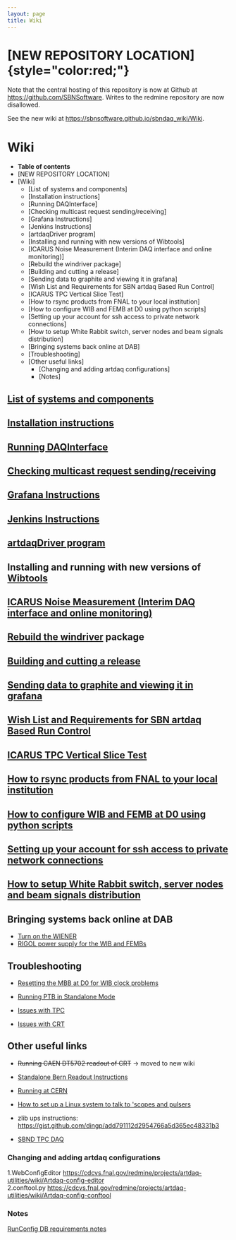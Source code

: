 ```yaml
---
layout: page
title: Wiki
---
```




[NEW REPOSITORY LOCATION]{style="color:red;"}
========================================================================================

Note that the central hosting of this repository is now at Github at
<https://github.com/SBNSoftware>. Writes to the redmine repository are
now disallowed.

See the new wiki at <https://sbnsoftware.github.io/sbndaq_wiki/Wiki>.



Wiki
============================

-   **Table of contents**
-   [NEW REPOSITORY LOCATION]
-   [Wiki]
    -   [List of systems and
        components]
    -   [Installation instructions]
    -   [Running DAQInterface]
    -   [Checking multicast request
        sending/receiving]
    -   [Grafana Instructions]
    -   [Jenkins Instructions]
    -   [artdaqDriver program]
    -   [Installing and running with new versions of
        Wibtools]
    -   [ICARUS Noise Measurement (Interim DAQ interface and online
        monitoring)]
    -   [Rebuild the windriver package]
    -   [Building and cutting a
        release]
    -   [Sending data to graphite and viewing it in
        grafana]
    -   [Wish List and Requirements for SBN artdaq Based Run
        Control]
    -   [ICARUS TPC Vertical Slice
        Test]
    -   [How to rsync products from FNAL to your local
        institution]
    -   [How to configure WIB and FEMB at D0 using python
        scripts]
    -   [Setting up your account for ssh access to private network
        connections]
    -   [How to setup White Rabbit switch, server nodes and beam signals
        distribution]
    -   [Bringing systems back online at
        DAB]
    -   [Troubleshooting]
    -   [Other useful links]
        -   [Changing and adding artdaq
            configurations]
        -   [Notes]



[List of systems and components](List_of_systems_and_components.html)
-----------------------------------------------------------------------------------------------------------------------------------



[Installation instructions](Installation_instructions.html)
--------------------------------------------------------------------------------------------------------------------



[Running DAQInterface](Running_DAQInterface.html)
-----------------------------------------------------------------------------------------------------



[Checking multicast request sending/receiving](Checking_multicast_request_sendingreceiving.html)
---------------------------------------------------------------------------------------------------------------------------------------------------------------------------



[Grafana Instructions](Grafana_Instructions.html)
-----------------------------------------------------------------------------------------------------



[Jenkins Instructions](Jenkins_Instructions.html)
-----------------------------------------------------------------------------------------------------



[artdaqDriver program](ArtdaqDriver_program.html)
-----------------------------------------------------------------------------------------------------



Installing and running with new versions of [Wibtools](Wibtools.html)
---------------------------------------------------------------------------------------------------------------------------------------------------------



[ICARUS Noise Measurement (Interim DAQ interface and online monitoring)](ICARUS_Noise_Measurement_(Interim_DAQ_interface_and_online_monitoring).html)
---------------------------------------------------------------------------------------------------------------------------------------------------------------------------------------------------------------------------------------------------------



[Rebuild the windriver](Rebuild_the_windriver.html) package
------------------------------------------------------------------------------------------------------------------------



[Building and cutting a release](Building_and_cutting_a_release.html)
-----------------------------------------------------------------------------------------------------------------------------------



[Sending data to graphite and viewing it in grafana](Sending_data_to_graphite_and_viewing_it_in_grafana.html)
-----------------------------------------------------------------------------------------------------------------------------------------------------------------------------------------------



[Wish List and Requirements for SBN artdaq Based Run Control](Wish_List_and_Requirements_for_SBN_artdaq_Based_Run_Control.html)
--------------------------------------------------------------------------------------------------------------------------------------------------------------------------------------------------------------------------



[ICARUS TPC Vertical Slice Test](ICARUS_TPC_Vertical_Slice_Test.html)
-----------------------------------------------------------------------------------------------------------------------------------



[How to rsync products from FNAL to your local institution](How_to_rsync_products_from_FNAL_to_your_local_institution.html)
--------------------------------------------------------------------------------------------------------------------------------------------------------------------------------------------------------------------



[How to configure WIB and FEMB at D0 using python scripts](How_to_configure_WIB_and_FEMB_at_D0_using_python_scripts.html)
-----------------------------------------------------------------------------------------------------------------------------------------------------------------------------------------------------------------



[Setting up your account for ssh access to private network connections](Setting_up_your_account_for_ssh_access_to_private_network_connections.html)
--------------------------------------------------------------------------------------------------------------------------------------------------------------------------------------------------------------------------------------------------------



[How to setup White Rabbit switch, server nodes and beam signals distribution](How_to_setup_White_Rabbit_switch_server_nodes_and_beam_signals_distribution.html)
---------------------------------------------------------------------------------------------------------------------------------------------------------------------------------------------------------------------------------------------------------------------------



Bringing systems back online at DAB
------------------------------------------------------------------------------------------

-   [Turn on the WIENER](Turn_on_the_WIENER.html)
-   [RIGOL power supply for the WIB and
    FEMBs](RIGOL_power_supply_for_the_WIB_and_FEMBs.html)



Troubleshooting
--------------------------------------------------

-   [Resetting the MBB at D0 for WIB clock
    problems](Resetting_the_MBB_at_D0_for_WIB_clock_problems.html)

-   [Running PTB in Standalone
    Mode](Running_PTB_in_Standalone_Mode.html)

-   [Issues with TPC](Issues_with_TPC.html)

-   [Issues with CRT](Issues_with_CRT.html)



Other useful links
--------------------------------------------------------

-   ~~Running CAEN DT5702 readout of CRT~~ → moved to new wiki

-   [Standalone Bern Readout
    Instructions](Standalone_Bern_Readout_Instructions.html)

-   [Running at CERN](Running_at_CERN.html)

-   [How to set up a Linux system to talk to \'scopes and
    pulsers](How_to_set_up_a_Linux_system_to_talk_to_'scopes_and_pulsers.html)

-   zlib ups instructions:
    <https://gist.github.com/dingp/add791112d2954766a5d365ec48331b3>

-   [SBND TPC DAQ](SBND_TPC_DAQ.html)



### Changing and adding artdaq configurations

1.WebConfigEditor
<https://cdcvs.fnal.gov/redmine/projects/artdaq-utilities/wiki/Artdaq-config-editor>\
2.conftool.py
<https://cdcvs.fnal.gov/redmine/projects/artdaq-utilities/wiki/Artdaq-config-conftool>



### Notes

[RunConfig DB requirements
notes](RunConfig_DB_requirements_notes.html)
